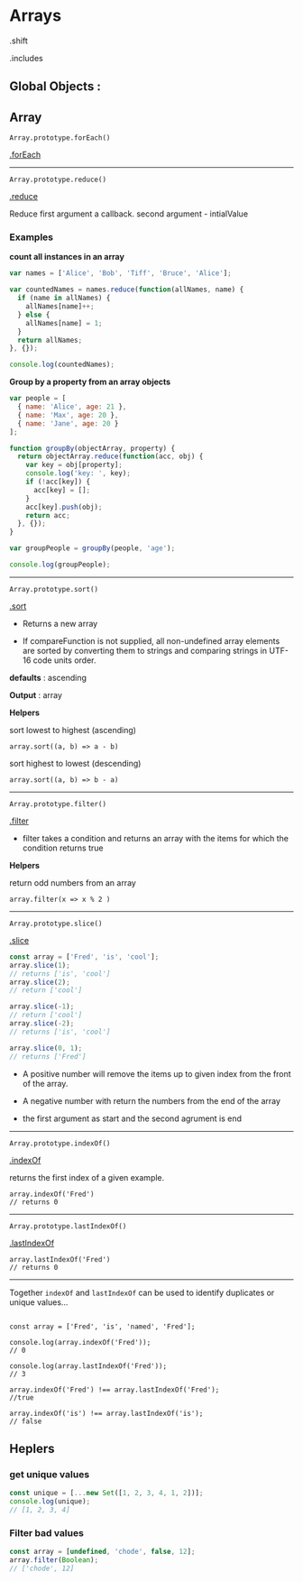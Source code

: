 # Arrays

.shift

.includes

## Global Objects :

## **Array**

    Array.prototype.forEach()

[.forEach](https://developer.mozilla.org/en-US/docs/Web/JavaScript/Reference/Global_Objects/Array/forEach)

---

    Array.prototype.reduce()

[.reduce](https://developer.mozilla.org/en-US/docs/Web/JavaScript/Reference/Global_Objects/Array/reduce)

Reduce first argument a callback. second argument - intialValue

### Examples

**count all instances in an array**

```js
var names = ['Alice', 'Bob', 'Tiff', 'Bruce', 'Alice'];

var countedNames = names.reduce(function(allNames, name) {
  if (name in allNames) {
    allNames[name]++;
  } else {
    allNames[name] = 1;
  }
  return allNames;
}, {});

console.log(countedNames);
```

**Group by a property from an array objects**

```js
var people = [
  { name: 'Alice', age: 21 },
  { name: 'Max', age: 20 },
  { name: 'Jane', age: 20 }
];

function groupBy(objectArray, property) {
  return objectArray.reduce(function(acc, obj) {
    var key = obj[property];
    console.log('key: ', key);
    if (!acc[key]) {
      acc[key] = [];
    }
    acc[key].push(obj);
    return acc;
  }, {});
}

var groupPeople = groupBy(people, 'age');

console.log(groupPeople);
```

---

    Array.prototype.sort()

[.sort](https://developer.mozilla.org/en-US/docs/Web/JavaScript/Reference/Global_Objects/Array/sort)

- Returns a new array

- If compareFunction is not supplied, all non-undefined array elements are sorted by converting them to strings and comparing strings in UTF-16 code units order.

**defaults** : ascending

**Output** : array

**Helpers**

sort lowest to highest (ascending)

`array.sort((a, b) => a - b)`

sort highest to lowest (descending)

`array.sort((a, b) => b - a)`

---

    Array.prototype.filter()

[.filter](https://developer.mozilla.org/en-US/docs/Web/JavaScript/Reference/Global_Objects/Array/filter)

- filter takes a condition and returns an array with the items for which the condition returns true

**Helpers**

return odd numbers from an array

`array.filter(x => x % 2 )`

---

    Array.prototype.slice()

[.slice](https://developer.mozilla.org/en-US/docs/Web/JavaScript/Reference/Global_Objects/Array/slice)

```js
const array = ['Fred', 'is', 'cool'];
array.slice(1);
// returns ['is', 'cool']
array.slice(2);
// return ['cool']

array.slice(-1);
// return ['cool']
array.slice(-2);
// returns ['is', 'cool']

array.slice(0, 1);
// returns ['Fred']
```

- A positive number will remove the items up to given index from the front of the array.

- A negative number with return the numbers from the end of the array

- the first argument as start and the second agrument is end

---

    Array.prototype.indexOf()

[.indexOf](https://developer.mozilla.org/en-US/docs/Web/JavaScript/Reference/Global_Objects/Array/indexOf)

returns the first index of a given example.

    array.indexOf('Fred')
    // returns 0

---

    Array.prototype.lastIndexOf()

[.lastIndexOf](https://developer.mozilla.org/en-US/docs/Web/JavaScript/Reference/Global_Objects/Array/lastIndexOf)

    array.lastIndexOf('Fred')
    // returns 0

---

Together `indexOf` and `lastIndexOf` can be used to identify duplicates or unique values...

```JS

const array = ['Fred', 'is', 'named', 'Fred'];

console.log(array.indexOf('Fred'));
// 0

console.log(array.lastIndexOf('Fred'));
// 3

array.indexOf('Fred') !== array.lastIndexOf('Fred');
//true

array.indexOf('is') !== array.lastIndexOf('is');
// false

```

## Heplers

### get unique values

```js
const unique = [...new Set([1, 2, 3, 4, 1, 2])];
console.log(unique);
// [1, 2, 3, 4]
```

### Filter bad values

```js
const array = [undefined, 'chode', false, 12];
array.filter(Boolean);
// ['chode', 12]
```
